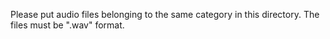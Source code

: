Please put audio files belonging to the same category in this directory. The files must be ".wav" format.
